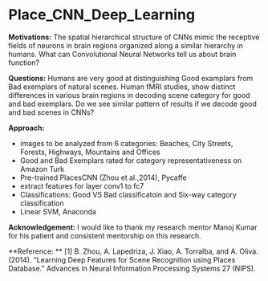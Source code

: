 # Place_CNN_Deep_Learning

**Motivations:**
The spatial hierarchical structure of CNNs mimic the receptive fields of neurons in brain regions organized along a similar hierarchy in humans. What can Convolutional Neural Networks tell us about brain function?

**Questions:**
Humans are very good at distinguishing Good examplars from Bad exemplars of natural scenes. Human fMRI studies, show distinct differences in various brain regions in decoding scene category for good and bad exemplars. Do we see similar pattern of results if we decode good and bad scenes in CNNs?

**Approach:**
- images to be analyzed from 6 categories: Beaches, City Streets, Forests, Highways, Mountains and Offices
- Good and Bad Exemplars rated for category representativeness on Amazon Turk
- Pre-trained PlacesCNN (Zhou et al.,2014), Pycaffe
- extract features for layer conv1 to fc7
- Classifications: Good VS Bad classificatoin and Six-way category classification
- Linear SVM, Anaconda

**Acknowledgement:**
I would like to thank my research mentor Manoj Kumar for his patient and consistent mentorship on this research. 

**Reference: **
[1] B. Zhou, A. Lapedriza, J. Xiao, A. Torralba, and A. Oliva. (2014). “Learning Deep Features for Scene Recognition using Places Database.” Advances in Neural Information Processing Systems 27 (NIPS).


